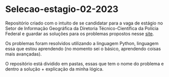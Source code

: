 # Selecao-estagio-02-2023

Repositório criado com o intuito de se candidatar para a vaga de estágio no Setor de Informação Geográfica da Diretoria Técnico-Científica da Polícia Federal e guardar as soluções para os problemas propostos nesse [site](https://projecteuler.net/archives).

Os problemas foram resolvidos utilizando a linguagem Python, linguagem essa que estou aprendendo (no momento sei o básico, aprendendo coisas mais avançadas).

O repositório está dividido em pastas, essas que tem o nome do problema e dentro a solução + explicação da minha lógica.

